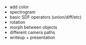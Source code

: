  - add color
 - spectrogram
 - basic SDF operators (union/diff/etc)
 - rotation
 - morph between objects
 - different camera paths
 - writeup + presentation
